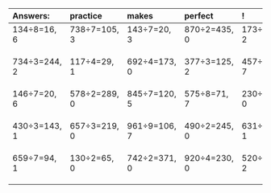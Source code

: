 | Answers: | practice | makes | perfect | ! |
| :--- | :--- | :--- | :--- | :--- |
| 134÷8=16, 6 | 738÷7=105, 3 | 143÷7=20, 3 | 870÷2=435, 0 | 173÷9=19, 2 | 
|   |   |   |   |   | 
|   |   |   |   |   | 
|   |   |   |   |   | 
| 734÷3=244, 2 | 117÷4=29, 1 | 692÷4=173, 0 | 377÷3=125, 2 | 457÷9=50, 7 | 
|   |   |   |   |   | 
|   |   |   |   |   | 
|   |   |   |   |   | 
| 146÷7=20, 6 | 578÷2=289, 0 | 845÷7=120, 5 | 575÷8=71, 7 | 230÷2=115, 0 | 
|   |   |   |   |   | 
|   |   |   |   |   | 
|   |   |   |   |   | 
| 430÷3=143, 1 | 657÷3=219, 0 | 961÷9=106, 7 | 490÷2=245, 0 | 631÷6=105, 1 | 
|   |   |   |   |   | 
|   |   |   |   |   | 
|   |   |   |   |   | 
| 659÷7=94, 1 | 130÷2=65, 0 | 742÷2=371, 0 | 920÷4=230, 0 | 520÷7=74, 2 | 
|   |   |   |   |   | 
|   |   |   |   |   | 
|   |   |   |   |   | 
